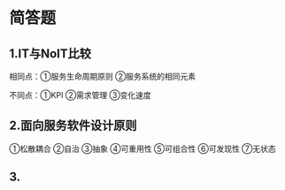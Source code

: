 # 简答题

## 1.IT与NoIT比较

相同点：①服务生命周期原则 ②服务系统的相同元素

不同点：①KPI ②需求管理 ③变化速度

## 2.面向服务软件设计原则 

①松散耦合  ②自治  ③抽象  ④可重用性  ⑤可组合性  ⑥可发现性  ⑦无状态

## 3.

